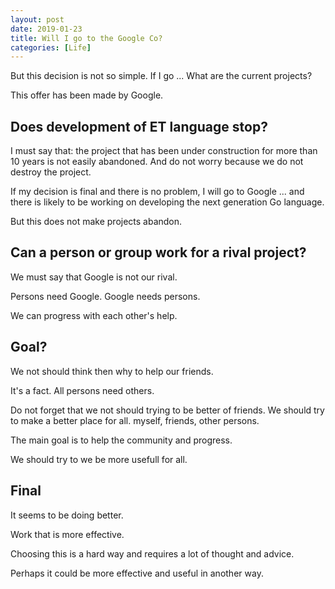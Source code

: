 ```yaml
---
layout: post
date: 2019-01-23
title: Will I go to the Google Co?
categories: [Life]
---
```


But this decision is not so simple.
If I go ... What are the current projects?


This offer has been made by Google.

## Does development of ET language stop?

I must say that: the project that has been under construction for more than 10 years is not easily abandoned.
And do not worry because we do not destroy the project.

If my decision is final and there is no problem, I will go to Google ... and there is likely to be working on developing the next generation Go language.

But this does not make projects abandon.


## Can a person or group work for a rival project?

We must say that Google is not our rival.

Persons need Google.
Google needs persons.

We can progress with each other's help.

## Goal?
We not should think then why to help our friends.

It's a fact.
All persons need others.

Do not forget that we not should trying to be better of friends.
We should try to make a better place for all.
myself, friends, other persons.

The main goal is to help the community and progress.

We should try to we be more usefull for all.


## Final

It seems to be doing better.

Work that is more effective.

Choosing this is a hard way and requires a lot of thought and advice.

Perhaps it could be more effective and useful in another way.
